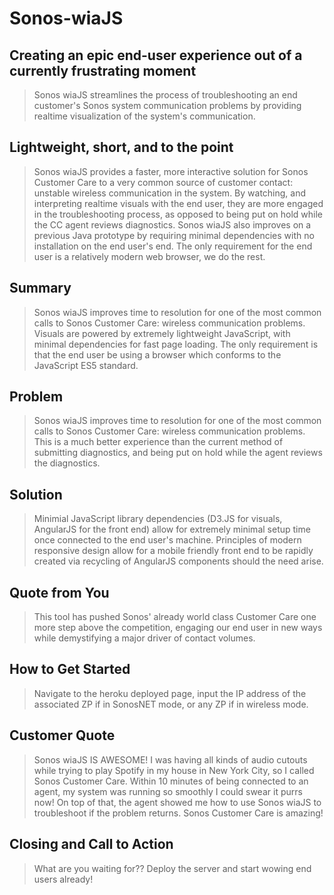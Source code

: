# Sonos-wiaJS #

<!--
> This material was originally posted [here](http://www.quora.com/What-is-Amazons-approach-to-product-development-and-product-management). It is reproduced here for posterities sake.

There is an approach called "working backwards" that is widely used at Amazon. They work backwards from the customer, rather than starting with an idea for a product and trying to bolt customers onto it. While working backwards can be applied to any specific product decision, using this approach is especially important when developing new products or features.

For new initiatives a product manager typically starts by writing an internal press release announcing the finished product. The target audience for the press release is the new/updated product's customers, which can be retail customers or internal users of a tool or technology. Internal press releases are centered around the customer problem, how current solutions (internal or external) fail, and how the new product will blow away existing solutions.

If the benefits listed don't sound very interesting or exciting to customers, then perhaps they're not (and shouldn't be built). Instead, the product manager should keep iterating on the press release until they've come up with benefits that actually sound like benefits. Iterating on a press release is a lot less expensive than iterating on the product itself (and quicker!).

If the press release is more than a page and a half, it is probably too long. Keep it simple. 3-4 sentences for most paragraphs. Cut out the fat. Don't make it into a spec. You can accompany the press release with a FAQ that answers all of the other business or execution questions so the press release can stay focused on what the customer gets. My rule of thumb is that if the press release is hard to write, then the product is probably going to suck. Keep working at it until the outline for each paragraph flows.

Oh, and I also like to write press-releases in what I call "Oprah-speak" for mainstream consumer products. Imagine you're sitting on Oprah's couch and have just explained the product to her, and then you listen as she explains it to her audience. That's "Oprah-speak", not "Geek-speak".

Once the project moves into development, the press release can be used as a touchstone; a guiding light. The product team can ask themselves, "Are we building what is in the press release?" If they find they're spending time building things that aren't in the press release (overbuilding), they need to ask themselves why. This keeps product development focused on achieving the customer benefits and not building extraneous stuff that takes longer to build, takes resources to maintain, and doesn't provide real customer benefit (at least not enough to warrant inclusion in the press release).
 -->

## Creating an epic end-user experience out of a currently frustrating moment ##
  > Sonos wiaJS streamlines the process of troubleshooting an end customer's Sonos system communication problems by providing realtime visualization of the system's communication.

## Lightweight, short, and to the point ##
  > Sonos wiaJS provides a faster, more interactive solution for Sonos Customer Care to a very common source of customer contact: unstable wireless communication in the system.
  > By watching, and interpreting realtime visuals with the end user, they are more engaged in the troubleshooting process, as opposed to being put on hold while the CC agent reviews diagnostics.
  > Sonos wiaJS also improves on a previous Java prototype by requiring minimal dependencies with no installation on the end user's end.
  > The only requirement for the end user is a relatively modern web browser, we do the rest.

## Summary ##
  > Sonos wiaJS improves time to resolution for one of the most common calls to Sonos Customer Care: wireless communication problems.
  > Visuals are powered by extremely lightweight JavaScript, with minimal dependencies for fast page loading.
  > The only requirement is that the end user be using a browser which conforms to the JavaScript ES5 standard.

## Problem ##
  > Sonos wiaJS improves time to resolution for one of the most common calls to Sonos Customer Care: wireless communication problems.
  > This is a much better experience than the current method of submitting diagnostics, and being put on hold while the agent reviews the diagnostics.

## Solution ##
  > Minimial JavaScript library dependencies (D3.JS for visuals, AngularJS for the front end) allow for extremely minimal setup time once connected to the end user's machine.
  > Principles of modern responsive design allow for a mobile friendly front end to be rapidly created via recycling of AngularJS components should the need arise.

## Quote from You ##
  > This tool has pushed Sonos' already world class Customer Care one more step above the competition, engaging our end user in new ways while demystifying a major driver of contact volumes.

## How to Get Started ##
  > Navigate to the heroku deployed page, input the IP address of the associated ZP if in SonosNET mode, or any ZP if in wireless mode.

## Customer Quote ##
  > Sonos wiaJS IS AWESOME!  I was having all kinds of audio cutouts while trying to play Spotify in my house in New York City, so I called Sonos Customer Care.
  > Within 10 minutes of being connected to an agent, my system was running so smoothly I could swear it purrs now!
  > On top of that, the agent showed me how to use Sonos wiaJS to troubleshoot if the problem returns.  Sonos Customer Care is amazing!

## Closing and Call to Action ##
  > What are you waiting for?? Deploy the server and start wowing end users already!